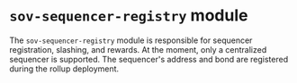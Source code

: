 # `sov-sequencer-registry` module

The `sov-sequencer-registry` module is responsible for sequencer registration, slashing, and rewards. At the moment, only a centralized sequencer is supported. The sequencer's address and bond are registered during the rollup deployment.
